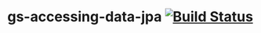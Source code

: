 # gs-accessing-data-jpa  [![Build Status](https://travis-ci.org/sandroqz/gs-accessing-data-jpa.svg?branch=master)](https://travis-ci.org/sandroqz/gs-accessing-data-jpa)

